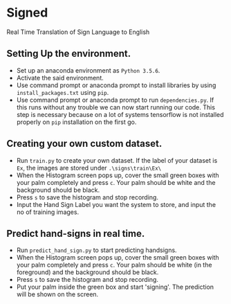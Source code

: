 # Signed
Real Time Translation of Sign Language to English

## Setting Up the environment.
* Set up an anaconda environment as `Python 3.5.6`.
* Activate the said environment.
* Use command prompt or anaconda prompt to install libraries by using `install_packages.txt` using `pip`.
* Use command prompt or anaconda prompt to run `dependencies.py`. If this runs without any trouble we can now start running our code. This step is necessary because on a lot of systems tensorflow is not installed properly on `pip` installation on the first go.

## Creating your own custom dataset. 
* Run `train.py` to create your own dataset. If the label of your dataset is `Ex`, the images are stored under `.\signs\train\Ex\`
* When the Histogram screen pops up, cover the small green boxes with your palm completely and press `c`. Your palm should be white and the background should be black.
* Press `s` to save the histogram and stop recording.
* Input the Hand Sign Label you want the system to store, and input the no of training images.

## Predict hand-signs in real time.
* Run `predict_hand_sign.py` to start predicting handsigns.
* When the Histogram screen pops up, cover the small green boxes with your palm completely and press `c`. Your palm should be white (in the foreground) and the background should be black.
* Press `s` to save the histogram and stop recording.
* Put your palm inside the green box and start 'signing'. The prediction will be shown on the screen.
